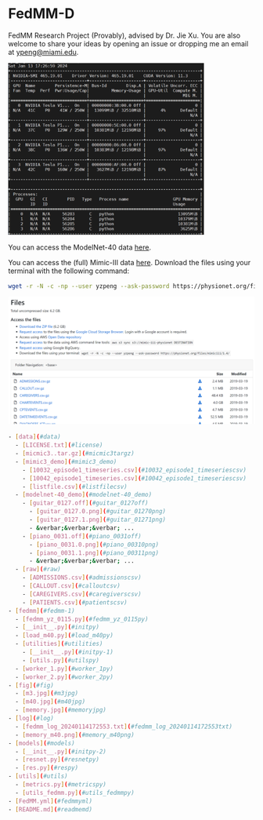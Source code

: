 # FedMM-D

FedMM Research Project (Provably), advised by Dr. Jie Xu. You are also welcome to share your ideas by opening an issue or dropping me an email at [ypeng@miami.edu](mailto:ypeng@miami.edu).

<img src="fig/memory.jpg" width="400">

You can access the ModelNet-40 data [here](https://modelnet.cs.princeton.edu/).

You can access the (full) Mimic-III data [here](https://physionet.org/content/mimiciii/1.4/). Download the files using your terminal with the following command:
```bash
wget -r -N -c -np --user yzpeng --ask-password https://physionet.org/files/mimiciii/1.4/
```
![FedMM-D](fig/m3.jpg)

```bash
- [data](#data)
  - [LICENSE.txt](#license)
  - [micmic3..tar.gz](#micmic3targz)
  - [mimic3_demo](#mimic3_demo)
    - [10032_episode1_timeseries.csv](#10032_episode1_timeseriescsv)
    - [10042_episode1_timeseries.csv](#10042_episode1_timeseriescsv)
    - [listfile.csv](#listfilecsv)
  - [modelnet-40_demo](#modelnet-40_demo)
    - [guitar_0127.off](#guitar_0127off)
      - [guitar_0127.0.png](#guitar_01270png)
      - [guitar_0127.1.png](#guitar_01271png)
      - &verbar;&verbar;&verbar; ...
    - [piano_0031.off](#piano_0031off)
      - [piano_0031.0.png](#piano_00310png)
      - [piano_0031.1.png](#piano_00311png)
      - &verbar;&verbar;&verbar; ...
  - [raw](#raw)
    - [ADMISSIONS.csv](#admissionscsv)
    - [CALLOUT.csv](#calloutcsv)
    - [CAREGIVERS.csv](#caregiverscsv)
    - [PATIENTS.csv](#patientscsv)
- [fedmm](#fedmm-1)
  - [fedmm_yz_0115.py](#fedmm_yz_0115py)
  - [__init__.py](#initpy)
  - [load_m40.py](#load_m40py)
  - [utilities](#utilities)
    - [__init__.py](#initpy-1)
    - [utils.py](#utilspy)
  - [worker_1.py](#worker_1py)
  - [worker_2.py](#worker_2py)
- [fig](#fig)
  - [m3.jpg](#m3jpg)
  - [m40.jpg](#m40jpg)
  - [memory.jpg](#memoryjpg)
- [log](#log)
  - [fedmm_log_20240114172553.txt](#fedmm_log_20240114172553txt)
  - [memory_m40.png](#memory_m40png)
- [models](#models)
  - [__init__.py](#initpy-2)
  - [resnet.py](#resnetpy)
  - [res.py](#respy)
- [utils](#utils)
  - [metrics.py](#metricspy)
  - [utils_fedmm.py](#utils_fedmmpy)
- [FedMM.yml](#fedmmyml)
- [README.md](#readmemd)
```
